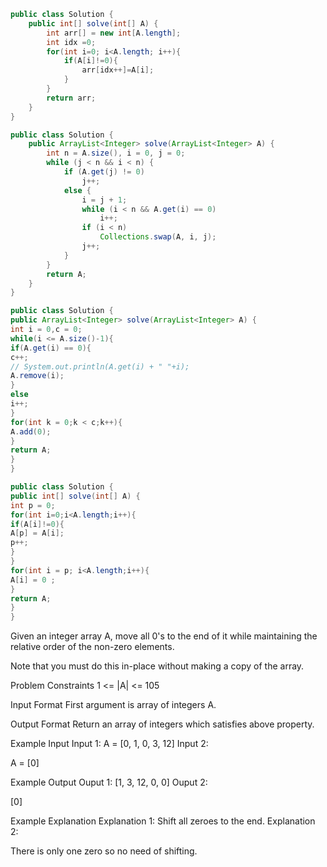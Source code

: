 ```java
public class Solution {
    public int[] solve(int[] A) {
        int arr[] = new int[A.length];
        int idx =0;
        for(int i=0; i<A.length; i++){
            if(A[i]!=0){
                arr[idx++]=A[i];
            }
        }
        return arr;
    }
}


```


```java
public class Solution {
    public ArrayList<Integer> solve(ArrayList<Integer> A) {
        int n = A.size(), i = 0, j = 0;
        while (j < n && i < n) {
            if (A.get(j) != 0)
                j++;
            else {
                i = j + 1;
                while (i < n && A.get(i) == 0)
                    i++;
                if (i < n)
                    Collections.swap(A, i, j);
                j++;
            }
        }
        return A;
    }
}


```

```java
public class Solution {
public ArrayList<Integer> solve(ArrayList<Integer> A) {
int i = 0,c = 0;
while(i <= A.size()-1){
if(A.get(i) == 0){
c++;
// System.out.println(A.get(i) + " "+i);
A.remove(i);
}
else
i++;
}
for(int k = 0;k < c;k++){
A.add(0);
}
return A;
}
}
```

```java
public class Solution {
public int[] solve(int[] A) {
int p = 0;
for(int i=0;i<A.length;i++){
if(A[i]!=0){
A[p] = A[i];
p++;
}
}
for(int i = p; i<A.length;i++){
A[i] = 0 ;
}
return A;
}
}

```



Given an integer array A, move all 0's to the end of it while maintaining the relative order of the non-zero elements.


Note that you must do this in-place without making a copy of the array.



Problem Constraints
1 <= |A| <= 105


Input Format
First argument is array of integers A.


Output Format
Return an array of integers which satisfies above property.


Example Input
Input 1:
A = [0, 1, 0, 3, 12]
Input 2:

A = [0]


Example Output
Ouput 1:
[1, 3, 12, 0, 0]
Ouput 2:

[0]


Example Explanation
Explanation 1:
Shift all zeroes to the end.
Explanation 2:

There is only one zero so no need of shifting.




